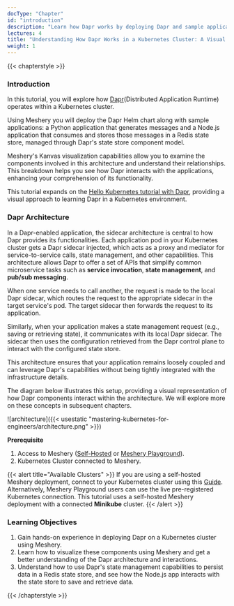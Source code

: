 ```yaml
---
docType: "Chapter"
id: "introduction"
description: "Learn how Dapr works by deploying Dapr and sample applications in a Kubernetes Cluster using Meshery."
lectures: 4
title: "Understanding How Dapr Works in a Kubernetes Cluster: A Visual Guide with Meshery"
weight: 1
---
```


{{< chapterstyle >}}

### **Introduction**

In this tutorial, you will explore how [Dapr](https://dapr.io/)(Distributed Application Runtime) operates within a Kubernetes cluster.

Using Meshery you will deploy the Dapr Helm chart along with sample applications: a Python application that generates messages and a Node.js application that consumes and stores those messages in a Redis state store, managed through Dapr's state store component model.

Meshery's Kanvas visualization capabilities allow you to examine the components involved in this architecture and understand their relationships. This breakdown helps you see how Dapr interacts with the applications, enhancing your comprehension of its functionality.

This tutorial expands on the [Hello Kubernetes tutorial with Dapr](https://github.com/dapr/quickstarts/tree/master/tutorials/hello-kubernetes), providing a visual approach to learning Dapr in a Kubernetes environment.

### **Dapr Architecture**

In a Dapr-enabled application, the sidecar architecture is central to how Dapr provides its functionalities. Each application pod in your Kubernetes cluster gets a Dapr sidecar injected, which acts as a proxy and mediator for service-to-service calls, state management, and other capabilities. This architecture allows Dapr to offer a set of APIs that simplify common microservice tasks such as **service invocation**, **state management**, and **pub/sub messaging**.

When one service needs to call another, the request is made to the local Dapr sidecar, which routes the request to the appropriate sidecar in the target service's pod. The target sidecar then forwards the request to its application.

Similarly, when your application makes a state management request (e.g., saving or retrieving state), it communicates with its local Dapr sidecar. The sidecar then uses the configuration retrieved from the Dapr control plane to interact with the configured state store.

This architecture ensures that your application remains loosely coupled and can leverage Dapr's capabilities without being tightly integrated with the infrastructure details.

The diagram below illustrates this setup, providing a visual representation of how Dapr components interact within the architecture. We will explore more on these concepts in subsequent chapters.

![architecture]({{< usestatic "mastering-kubernetes-for-engineers/architecture.png" >}})

**Prerequisite**

1. Access to Meshery ([Self-Hosted](https://docs.meshery.io/installation) or [Meshery Playground](https://docs.meshery.io/installation/playground)).
1. Kubernetes Cluster connected to Meshery.

{{< alert title="Available Clusters" >}}
If you are using a self-hosted Meshery deployment, connect to your Kubernetes cluster using this [Guide](https://docs.meshery.io/installation/kubernetes). Alternatively, Meshery Playground users can use the live pre-registered Kubernetes connection. This tutorial uses a self-hosted Meshery deployment with a connected **Minikube** cluster.
{{< /alert >}}

### **Learning Objectives**

1. Gain hands-on experience in deploying Dapr on a Kubernetes cluster using Meshery.
1. Learn how to visualize these components using Meshery and get a better understanding of the Dapr architecture and interactions.
1. Understand how to use Dapr's state management capabilities to persist data in a Redis state store, and see how the Node.js app interacts with the state store to save and retrieve data.

{{< /chapterstyle >}}